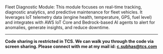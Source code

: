 Fleet Diagnostic Module:
This module focuses on real-time tracking, diagnostic analytics, and predictive maintenance
for fleet vehicles. It leverages IoT telemetry data (engine health, temperature, GPS, fuel level)
and integrates with AWS IoT Core and Bedrock-based AI agents to alert for anomalies, 
generate insights, and reduce downtime.

----------------------------------------------------------------------------

**Code sharing is restricted in TCS. We can walk you through the code via screen sharing. 
Please connect with me at my mail id: c.subhas@tcs.com**
